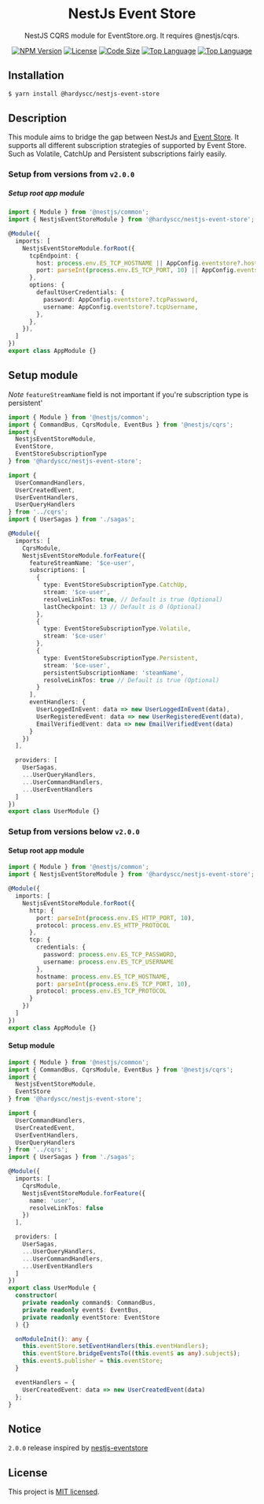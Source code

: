 <h1 align="center">
NestJs Event Store
</h1>
  
<p align="center">
  NestJS CQRS module for EventStore.org. It requires @nestjs/cqrs.
</p>
    <p align="center">
</p>

<p align="center">
<a href="https://www.npmjs.com/package/@hardyscc/nestjs-event-store" target="_blank"><img src="https://img.shields.io/npm/v/@hardyscc/nestjs-event-store?style=flat-square" alt="NPM Version"/></a>
<a href="https://img.shields.io/npm/l/@hardyscc/nestjs-event-store?style=flat-square" target="_blank"><img src="https://img.shields.io/npm/l/@hardyscc/nestjs-event-store?style=flat-square" alt="License"/></a>
<a href="https://img.shields.io/github/languages/code-size/hardyscc/nestjs-event-store?style=flat-square" target="_blank"><img src="https://img.shields.io/github/languages/code-size/hardyscc/nestjs-event-store?style=flat-square" alt="Code Size"/></a>
<a href="https://img.shields.io/github/languages/top/hardyscc/nestjs-event-store?style=flat-square" target="_blank"><img src="https://img.shields.io/github/languages/top/hardyscc/nestjs-event-store?style=flat-square" alt="Top Language"/></a>
<a href="https://img.shields.io/codacy/grade/0944a2f07aca403da4d4637606af7478?style=flat-square" target="_blank"><img src="https://img.shields.io/codacy/grade/dc460840375d4ac995f5647a5ed10179?style=flat-square" alt="Top Language"/></a>
</p>

## Installation

```bash
$ yarn install @hardyscc/nestjs-event-store
```

## Description

This module aims to bridge the gap between NestJs and [Event Store](https://eventstore.org). It supports all different subscription strategies of supported by Event Store.
Such as Volatile, CatchUp and Persistent subscriptions fairly easily.

### Setup from versions from `v2.0.0`

##### Setup root app module

```typescript
import { Module } from '@nestjs/common';
import { NestjsEventStoreModule } from '@hardyscc/nestjs-event-store';

@Module({
  imports: [
    NestjsEventStoreModule.forRoot({
      tcpEndpoint: {
        host: process.env.ES_TCP_HOSTNAME || AppConfig.eventstore?.hostname,
        port: parseInt(process.env.ES_TCP_PORT, 10) || AppConfig.eventstore?.tcpPort,
      },
      options: {
        defaultUserCredentials: {
          password: AppConfig.eventstore?.tcpPassword,
          username: AppConfig.eventstore?.tcpUsername,
        },
      },
    }),
  ]
})
export class AppModule {}
```

## Setup module

_Note_ `featureStreamName` field is not important if you're subscription type is persistent'

```typescript
import { Module } from '@nestjs/common';
import { CommandBus, CqrsModule, EventBus } from '@nestjs/cqrs';
import {
  NestjsEventStoreModule,
  EventStore,
  EventStoreSubscriptionType
} from '@hardyscc/nestjs-event-store';

import {
  UserCommandHandlers,
  UserCreatedEvent,
  UserEventHandlers,
  UserQueryHandlers
} from '../cqrs';
import { UserSagas } from './sagas';

@Module({
  imports: [
    CqrsModule,
    NestjsEventStoreModule.forFeature({
      featureStreamName: '$ce-user',
      subscriptions: [
        {
          type: EventStoreSubscriptionType.CatchUp,
          stream: '$ce-user',
          resolveLinkTos: true, // Default is true (Optional)
          lastCheckpoint: 13 // Default is 0 (Optional)
        },
        {
          type: EventStoreSubscriptionType.Volatile,
          stream: '$ce-user'
        },
        {
          type: EventStoreSubscriptionType.Persistent,
          stream: '$ce-user',
          persistentSubscriptionName: 'steamName',
          resolveLinkTos: true // Default is true (Optional)
        }
      ],
      eventHandlers: {
        UserLoggedInEvent: data => new UserLoggedInEvent(data),
        UserRegisteredEvent: data => new UserRegisteredEvent(data),
        EmailVerifiedEvent: data => new EmailVerifiedEvent(data)
      }
    })
  ],

  providers: [
    UserSagas,
    ...UserQueryHandlers,
    ...UserCommandHandlers,
    ...UserEventHandlers
  ]
})
export class UserModule {}
```

### Setup from versions below `v2.0.0`

#### Setup root app module

```typescript
import { Module } from '@nestjs/common';
import { NestjsEventStoreModule } from '@hardyscc/nestjs-event-store';

@Module({
  imports: [
    NestjsEventStoreModule.forRoot({
      http: {
        port: parseInt(process.env.ES_HTTP_PORT, 10),
        protocol: process.env.ES_HTTP_PROTOCOL
      },
      tcp: {
        credentials: {
          password: process.env.ES_TCP_PASSWORD,
          username: process.env.ES_TCP_USERNAME
        },
        hostname: process.env.ES_TCP_HOSTNAME,
        port: parseInt(process.env.ES_TCP_PORT, 10),
        protocol: process.env.ES_TCP_PROTOCOL
      }
    })
  ]
})
export class AppModule {}
```

#### Setup module

```typescript
import { Module } from '@nestjs/common';
import { CommandBus, CqrsModule, EventBus } from '@nestjs/cqrs';
import {
  NestjsEventStoreModule,
  EventStore
} from '@hardyscc/nestjs-event-store';

import {
  UserCommandHandlers,
  UserCreatedEvent,
  UserEventHandlers,
  UserQueryHandlers
} from '../cqrs';
import { UserSagas } from './sagas';

@Module({
  imports: [
    CqrsModule,
    NestjsEventStoreModule.forFeature({
      name: 'user',
      resolveLinkTos: false
    })
  ],

  providers: [
    UserSagas,
    ...UserQueryHandlers,
    ...UserCommandHandlers,
    ...UserEventHandlers
  ]
})
export class UserModule {
  constructor(
    private readonly command$: CommandBus,
    private readonly event$: EventBus,
    private readonly eventStore: EventStore
  ) {}

  onModuleInit(): any {
    this.eventStore.setEventHandlers(this.eventHandlers);
    this.eventStore.bridgeEventsTo((this.event$ as any).subject$);
    this.event$.publisher = this.eventStore;
  }

  eventHandlers = {
    UserCreatedEvent: data => new UserCreatedEvent(data)
  };
}
```

## Notice

`2.0.0` release inspired by [nestjs-eventstore](https://github.com/daypaio/nestjs-eventstore)

## License

This project is [MIT licensed](LICENSE).
